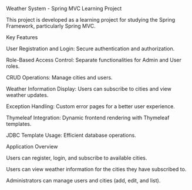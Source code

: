 Weather System - Spring MVC Learning Project

This project is developed as a learning project for studying the Spring Framework, particularly Spring MVC.

Key Features

User Registration and Login: Secure authentication and authorization.

Role-Based Access Control: Separate functionalities for Admin and User roles.

CRUD Operations: Manage cities and users.

Weather Information Display: Users can subscribe to cities and view weather updates.

Exception Handling: Custom error pages for a better user experience.

Thymeleaf Integration: Dynamic frontend rendering with Thymeleaf templates.

JDBC Template Usage: Efficient database operations.

Application Overview

Users can register, login, and subscribe to available cities.

Users can view weather information for the cities they have subscribed to.

Administrators can manage users and cities (add, edit, and list).